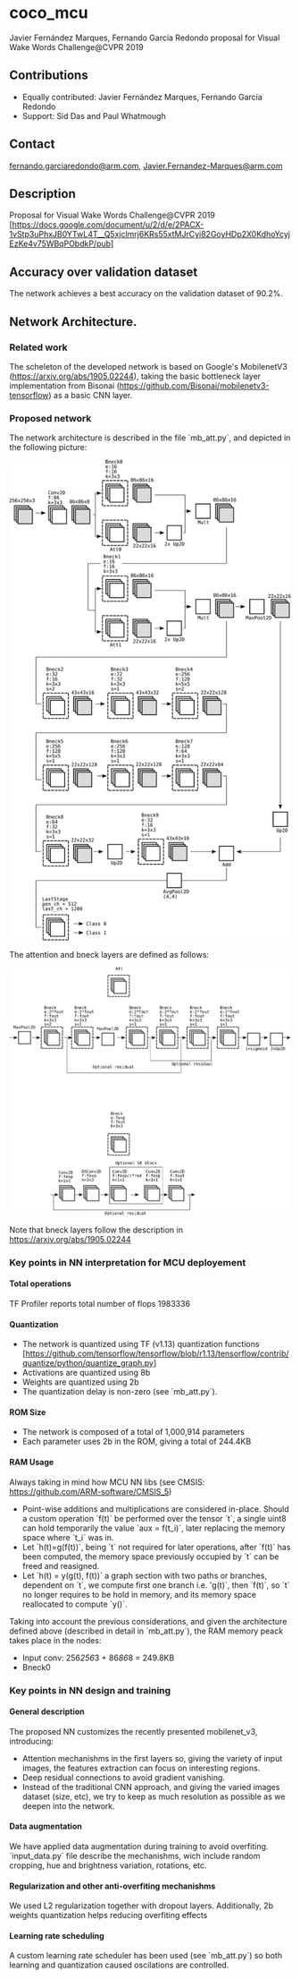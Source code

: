 # coco_mcu
Javier Fernández Marques, Fernando García Redondo proposal for Visual Wake Words Challenge@CVPR 2019

## Contributions
* Equally contributed: Javier Fernández Marques, Fernando García Redondo
* Support: Sid Das and Paul Whatmough

## Contact
fernando.garciaredondo@arm.com, Javier.Fernandez-Marques@arm.com

## Description
Proposal for Visual Wake Words Challenge@CVPR 2019
[https://docs.google.com/document/u/2/d/e/2PACX-1vStp3uPhxJB0YTwL4T__Q5xjclmrj6KRs55xtMJrCyi82GoyHDp2X0KdhoYcyjEzKe4v75WBqPObdkP/pub]

## Accuracy over validation dataset
The network achieves a best accuracy on the validation dataset of 90.2%.

## Network Architecture.
### Related work
The scheleton of the developed network is based on Google's MobilenetV3 (https://arxiv.org/abs/1905.02244), taking the basic bottleneck layer implementation from Bisonai (https://github.com/Bisonai/mobilenetv3-tensorflow) as a basic CNN layer.

### Proposed network
The network architecture is described in the file ´mb_att.py´, and depicted in the following picture:

![NN](https://github.com/fgr1986/arm_coco/blob/master/arm_coco.png)

The attention and bneck layers are defined as follows:

![NN](https://github.com/fgr1986/arm_coco/blob/master/bneck_mobilenet_v3.png)

Note that bneck layers follow the description in https://arxiv.org/abs/1905.02244

### Key points in NN interpretation for MCU deployement

#### Total operations
TF Profiler reports total number of flops 1983336

#### Quantization
* The network is quantized using TF (v1.13) quantization functions [https://github.com/tensorflow/tensorflow/blob/r1.13/tensorflow/contrib/quantize/python/quantize_graph.py]
* Activations are quantized using 8b
* Weights are quantized using 2b
* The quantization delay is non-zero (see  ´mb_att.py´).

#### ROM Size
* The network is composed of a total of 1,000,914 parameters
* Each parameter uses 2b in the ROM, giving a total of 244.4KB

#### RAM Usage
Always taking in mind how MCU NN libs (see CMSIS: https://github.com/ARM-software/CMSIS_5)
* Point-wise additions and multiplications are considered in-place. Should a custom operation ´f(t)´ be performed over the tensor ´t´, a single uint8 can hold temporarily the value ´aux = f(t_i)´, later replacing the memory space where ´t_i´ was in.
* Let ´h(t)=g(f(t))´, being ´t´ not required for later operations, after ´f(t)´ has been computed, the memory space previously occupied by ´t´ can be freed and reasigned.
* Let ´h(t) = y(g(t), f(t))´ a graph section with two paths or branches, dependent on ´t´, we compute first one branch i.e. 'g(t)´, then ´f(t)´, so ´t´ no longer requires to be hold in memory, and its memory space reallocated to compute ´y()´.

Taking into account the previous considerations, and given the architecture defined above (described in detail in ´mb_att.py´), the RAM memory peack takes place in the nodes:
* Input conv: 256*256*3 + 86*86*8 = 249.8KB
* Bneck0

### Key points in NN design and training
#### General description
The proposed NN customizes the recently presented mobilenet_v3, introducing:
* Attention mechanishms in the first layers so, giving the variety of input images, the features extraction can focus on interesting regions.
* Deep residual connections to avoid gradient vanishing.
* Instead of the traditional CNN approach, and giving the varied images dataset (size, etc), we try to keep as much resolution as possible as we deepen into the network.

#### Data augmentation
We have applied data augmentation during training to avoid overfiting. ´input_data.py´ file describe the mechanishms, wich include random cropping, hue and brightness variation, rotations, etc.

#### Regularization and other anti-overfiting mechanishms
We used L2 regularization together with dropout layers. Additionally, 2b weights quantization helps reducing overfiting effects

#### Learning rate scheduling
A custom learning rate scheduler has been used (see  ´mb_att.py´) so both learning and quantization caused oscilations are controlled.


